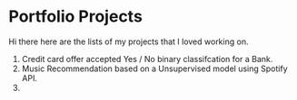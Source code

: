 # Portfolio Projects

Hi there here are the lists of my projects that I loved working on. 


1. Credit card offer accepted Yes / No binary classifcation for a Bank.
2. Music Recommendation based on a Unsupervised model using Spotify API.
3. 
